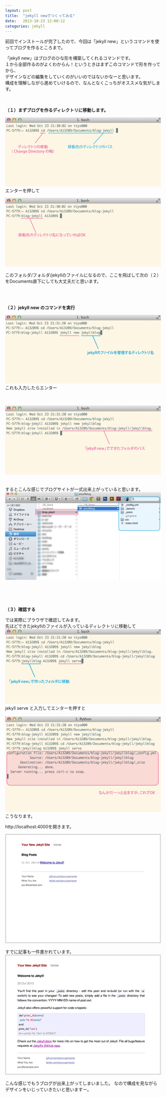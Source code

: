 ```yaml
---
layout: post
title:  "jekyll newでつくってみる"
date:   2013-10-23 12:00:12
categories: jekyll
---
```



前回でインストールが完了したので、今回は「jekyll new」というコマンドを使ってブログを作るところまで。<br>

「jekyll new」はブログのひな形を構築してくれるコマンドです。<br>
１から全部作るのがよくわからん！というときはまずこのコマンドで形を作ってから、<br>
デザインなどの編集をしていくのがいいのではないかなーと思います。<br>
構成を理解しながら進めていけるので、なんとなくこっちがオススメな気がします。<br>
<br>
<br>

<b>（１）まずブログを作るディレクトリに移動します。</b>

![](/images/10-23_01.png)<br>
エンターを押して<br>

![](/images/10-23_02.png)<br>

このフォルダ/フォルダ/jekyllのファイルになるので、ここを飛ばして次の（２）をDocuments直下にしても大丈夫だと思います。<br>
<br>
<br>
<br>

<b>（２）jekyll new のコマンドを実行</b>

![](/images/10-23_04.png)<br>
これも入力したらエンター<br>
<br>
<br>

![](/images/10-23_05.png)<br>
<br>
<br>
するとこんな感じでブログサイトが一式出来上がっていると思います。<br>
![](/images/10-23_06.png)<br>
<br>
<br>
<br>
<br>

<b>（３）確認する</b>

では実際にブラウザで確認してみます。<br>
先ほどできたjekyllのファイルが入っているディレクトリに移動して<br>
![](/images/10-23_07.png)<br>
jekyll serve と入力してエンターを押すと<br>
<br>
![](/images/10-23_08.png)<br>
こうなります。<br>

http://localhost:4000を開きます。<br>

![](/images/10-23_09.png)<br>

すでに記事も一件書かれています。<br>
![](/images/10-23_10.png)<br>


こんな感じでもうブログが出来上がってしまいました。
なので構成を見ながらデザインをいじっていきたいと思いますー。


